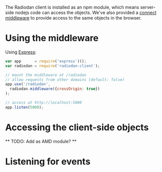 The Radiodan client is installed as an npm module, which means server-side
nodejs code can access the objects. We've also provided a [connect
middleware][1] to provide access to the same objects in the browser.

# Using the middleware

Using [Express][2]:
```javascript
var app      = require('express')();
var radiodan = require('radiodan-client');

// mount the middleware at /radiodan
// allow requests from other domains (default: false)
app.use('/radiodan',
  radiodan.middleware({crossOrigin: true})
);

// access at http://localhost:5000
app.listen(5000);
```

# Accessing the client-side objects
** TODO: Add as AMD module? **

# Listening for events

[1]: https://github.com/senchalabs/connect
[2]: http://expressjs.com/
